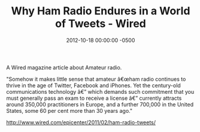 ﻿---
title:  Why Ham Radio Endures in a World of Tweets - Wired
date:   2012-10-18 00:00:00 -0500
categories: IT
---

A Wired magazine article about Amateur radio.

"Somehow it makes little sense that amateur â€œham radio continues to thrive in the age of Twitter, Facebook and iPhones. Yet the century-old communications technology â€” which demands such commitment that you must generally pass an exam to receive a license â€” currently attracts around 350,000 practitioners in Europe, and a further 700,000 in the United States, some 60 per cent more than 30 years ago."

http://www.wired.com/epicenter/2011/02/ham-radio-tweets/
